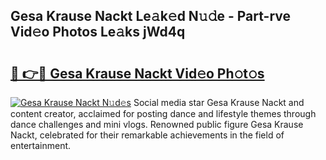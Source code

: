 ## Gesa Krause Nackt Le𝚊k𝚎d N𝚞𝚍e - Part-rve Vid𝚎o Photos Le𝚊ks jWd4q

# <h2><a href="http://fb2mqg.evod.top/?m=Gesa+Krause+Nackt">🔗 👉🔴 Gesa Krause Nackt Vid𝚎o Ph𝚘t𝚘s</a></h2>

[![Gesa Krause Nackt N𝚞d𝚎s](https://i.imgur.com/8V9OHl7.gif)](http://fb2mqg.evod.top/?m=Gesa+Krause+Nackt)
Social media star Gesa Krause Nackt and content creator, acclaimed for posting dance and lifestyle themes through dance challenges and mini vlogs. Renowned public figure Gesa Krause Nackt, celebrated for their remarkable achievements in the field of entertainment. 
